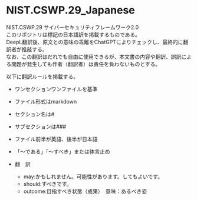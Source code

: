 # NIST.CSWP.29_Japanese
NIST.CSWP.29 サイバーセキュリティフレームワーク2.0  
このリポジトリは標記の日本語訳を掲載するものである。    
DeepL翻訳後、原文との意味の乖離をChatGPTによりチェックし、最終的に翻訳者が推敲する。  
なお、この翻訳はだれでも自由に使用できるが、本文書の内容や翻訳、誤訳による問題が発生しても作者（翻訳者）は責任を負わないものとする。

以下に翻訳ルールを掲載する。
* ワンセクションワンファイルを基準  
* ファイル形式はmarkdown  
* セクション名は#  
* サブセクションは###  
* ファイル前半が英語、後半が日本語
* 「～である」「～すべき」または体言止め

* 翻　訳  
  - may:かもしれません。可能性があります。してもよいです。
  - should:すべきです。
  - outcome:目指すべき状態（成果）　意味：あるべき姿
    
